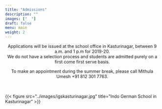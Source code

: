 ```yaml
---
title: "Admissions"
description: ""
images: ["  "]
draft: false
menu: main
weight: 2
---
```


 <body>

 <div style="text-align:center; overflow: hidden;">
Applications will be issued at the school office in Kasturinagar, between 9 a.m. and 1 p.m for 2019-20. 
<br>
We do not have a selection process and students are admitted purely on a first come first serve basis.

To make an appointment during the summer break, please call Mithula Umesh +91 812 301 7763.
<br>
<br>
<!--
To download the application form click on the button below.
<br>
<br>
<a href="/images/IGS Logo ideas.pdf" target="_blank" class="ripple-btn cta__btn" alt="sss" aria-label=" " style= "font-size: 1.1rem; overflow: hidden; "> Application Form </a> 
 -->
<br>

 </div>
{{< figure src="../images/igskasturinagar.jpg" title="Indo German School in Kasturinagar" >}}
    </body>
  
 
